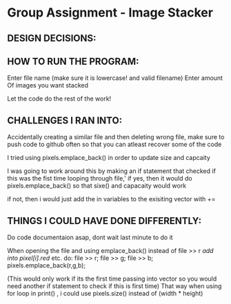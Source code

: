 # Group Assignment - Image Stacker

## DESIGN DECISIONS:


## HOW TO RUN THE PROGRAM:
Enter file name (make sure it is lowercase! and valid filename)
Enter amount Of images you want stacked

Let the code do the rest of the work!

## CHALLENGES I RAN INTO:
Accidentally creating a similar file and then deleting wrong file, make sure to push code to github often so that you can atleast recover some of the code

I tried using pixels.emplace_back() in order to update size and capcaity

I was going to work around this by making an if statement that checked if this was the fist time looping through file,'
if yes, then it would do pixels.emplace_back() so that sixe() and capacaity would work

if not, then i would just add the in variables to the exisiting vector with +=


## THINGS I COULD HAVE DONE DIFFERENTLY:
Do code documentaion asap, dont wait last minute to do it

When opening the file and using emplace_back() instead of file >> r *add into pixel[i].red* etc.
do:
file >> r;
file >> g;
file >> b;
pixels.emplace_back(r,g,b);


(This would only work if its the first time passing into vector so you would need another if statement to check if this is first time)
That way when using for loop in print() , i could use pixels.size() instead of (width * height)



